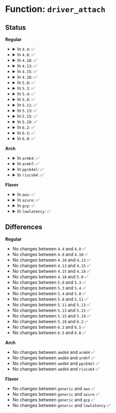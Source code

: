 # Function: <code>driver_attach</code>

## Status
<b>Regular</b>
<ul>
<li>
<details>
<summary>In <code>4.4</code>: ✅</summary>

```c
int driver_attach(struct device_driver *drv);
```

**Collision:** Unique Global

**Inline:** No

**Transformation:** False

**Instances:**

```
In drivers/base/dd.c (ffffffff8154b4b0)
Location: drivers/base/dd.c:659
Inline: False
Direct callers:
  - drivers/pci/pci-driver.c:pci_add_dynid
  - drivers/base/bus.c:driver_attach_async
  - drivers/base/bus.c:bus_add_driver
  - drivers/usb/core/driver.c:usb_store_new_id
  - drivers/input/serio/serio.c:serio_handle_event
```
**Symbols:**

```
ffffffff8154b4b0-ffffffff8154b4d0: driver_attach (STB_GLOBAL)
```
</details>
</li>
<li>
<details>
<summary>In <code>4.8</code>: ✅</summary>

```c
int driver_attach(struct device_driver *drv);
```

**Collision:** Unique Global

**Inline:** No

**Transformation:** False

**Instances:**

```
In drivers/base/dd.c (ffffffff8159d1a0)
Location: drivers/base/dd.c:749
Inline: False
Direct callers:
  - drivers/pci/pci-driver.c:pci_add_dynid
  - drivers/base/bus.c:bus_add_driver
  - drivers/base/bus.c:driver_attach_async
  - drivers/usb/core/driver.c:usb_store_new_id
  - drivers/input/serio/serio.c:serio_handle_event
```
**Symbols:**

```
ffffffff8159d1a0-ffffffff8159d1c0: driver_attach (STB_GLOBAL)
```
</details>
</li>
<li>
<details>
<summary>In <code>4.10</code>: ✅</summary>

```c
int driver_attach(struct device_driver *drv);
```

**Collision:** Unique Global

**Inline:** No

**Transformation:** False

**Instances:**

```
In drivers/base/dd.c (ffffffff815cb6e0)
Location: drivers/base/dd.c:773
Inline: False
Direct callers:
  - drivers/pci/pci-driver.c:pci_add_dynid
  - drivers/base/bus.c:bus_add_driver
  - drivers/base/bus.c:driver_attach_async
  - drivers/usb/core/driver.c:usb_store_new_id
  - drivers/input/serio/serio.c:serio_handle_event
```
**Symbols:**

```
ffffffff815cb6e0-ffffffff815cb700: driver_attach (STB_GLOBAL)
```
</details>
</li>
<li>
<details>
<summary>In <code>4.13</code>: ✅</summary>

```c
int driver_attach(struct device_driver *drv);
```

**Collision:** Unique Global

**Inline:** No

**Transformation:** False

**Instances:**

```
In drivers/base/dd.c (ffffffff815e02b0)
Location: drivers/base/dd.c:780
Inline: False
Direct callers:
  - drivers/pci/pci-driver.c:pci_add_dynid
  - drivers/base/bus.c:bus_add_driver
  - drivers/base/bus.c:driver_attach_async
  - drivers/usb/core/driver.c:usb_store_new_id
  - drivers/input/serio/serio.c:serio_handle_event
```
**Symbols:**

```
ffffffff815e02b0-ffffffff815e02d0: driver_attach (STB_GLOBAL)
```
</details>
</li>
<li>
<details>
<summary>In <code>4.15</code>: ✅</summary>

```c
int driver_attach(struct device_driver *drv);
```

**Collision:** Unique Global

**Inline:** No

**Transformation:** False

**Instances:**

```
In drivers/base/dd.c (ffffffff81647370)
Location: drivers/base/dd.c:817
Inline: False
Direct callers:
  - drivers/pci/pci-driver.c:pci_add_dynid
  - drivers/base/bus.c:bus_add_driver
  - drivers/base/bus.c:driver_attach_async
  - drivers/usb/core/driver.c:usb_store_new_id
  - drivers/input/serio/serio.c:serio_handle_event
```
**Symbols:**

```
ffffffff81647370-ffffffff81647390: driver_attach (STB_GLOBAL)
```
</details>
</li>
<li>
<details>
<summary>In <code>4.18</code>: ✅</summary>

```c
int driver_attach(struct device_driver *drv);
```

**Collision:** Unique Global

**Inline:** No

**Transformation:** False

**Instances:**

```
In drivers/base/dd.c (ffffffff81682860)
Location: drivers/base/dd.c:831
Inline: False
Direct callers:
  - drivers/pci/pci-driver.c:pci_add_dynid
  - drivers/char/agp/amd64-agp.c:agp_amd64_init
  - drivers/base/bus.c:bus_add_driver
  - drivers/base/bus.c:driver_attach_async
  - drivers/usb/core/driver.c:usb_store_new_id
  - drivers/input/serio/serio.c:serio_handle_event
```
**Symbols:**

```
ffffffff81682860-ffffffff81682880: driver_attach (STB_GLOBAL)
```
</details>
</li>
<li>
<details>
<summary>In <code>5.0</code>: ✅</summary>

```c
int driver_attach(struct device_driver *drv);
```

**Collision:** Unique Global

**Inline:** No

**Transformation:** False

**Instances:**

```
In drivers/base/dd.c (ffffffff816a23a0)
Location: drivers/base/dd.c:918
Inline: False
Direct callers:
  - drivers/pci/pci-driver.c:pci_add_dynid
  - drivers/char/agp/amd64-agp.c:agp_amd64_init
  - drivers/base/bus.c:bus_add_driver
  - drivers/base/bus.c:driver_attach_async
  - drivers/usb/core/driver.c:usb_store_new_id
  - drivers/input/serio/serio.c:serio_handle_event
```
**Symbols:**

```
ffffffff816a23a0-ffffffff816a23c0: driver_attach (STB_GLOBAL)
```
</details>
</li>
<li>
<details>
<summary>In <code>5.3</code>: ✅</summary>

```c
int driver_attach(struct device_driver *drv);
```

**Collision:** Unique Global

**Inline:** No

**Transformation:** False

**Instances:**

```
In drivers/base/dd.c (ffffffff816db0e0)
Location: drivers/base/dd.c:1074
Inline: False
Direct callers:
  - drivers/pci/pci-driver.c:pci_add_dynid
  - drivers/char/agp/amd64-agp.c:agp_amd64_init
  - drivers/base/bus.c:bus_add_driver
  - drivers/dax/bus.c:do_id_store
  - drivers/usb/core/driver.c:usb_store_new_id
  - drivers/input/serio/serio.c:serio_handle_event
```
**Symbols:**

```
ffffffff816db0e0-ffffffff816db100: driver_attach (STB_GLOBAL)
```
</details>
</li>
<li>
<details>
<summary>In <code>5.4</code>: ✅</summary>

```c
int driver_attach(struct device_driver *drv);
```

**Collision:** Unique Global

**Inline:** No

**Transformation:** False

**Instances:**

```
In drivers/base/dd.c (ffffffff816ff0b0)
Location: drivers/base/dd.c:1089
Inline: False
Direct callers:
  - drivers/pci/pci-driver.c:pci_add_dynid
  - drivers/char/agp/amd64-agp.c:agp_amd64_init
  - drivers/base/bus.c:bus_add_driver
  - drivers/dax/bus.c:do_id_store
  - drivers/usb/core/driver.c:usb_store_new_id
  - drivers/input/serio/serio.c:serio_handle_event
```
**Symbols:**

```
ffffffff816ff0b0-ffffffff816ff0d0: driver_attach (STB_GLOBAL)
```
</details>
</li>
<li>
<details>
<summary>In <code>5.8</code>: ✅</summary>

```c
int driver_attach(struct device_driver *drv);
```

**Collision:** Unique Global

**Inline:** No

**Transformation:** False

**Instances:**

```
In drivers/base/dd.c (ffffffff817b8cc0)
Location: drivers/base/dd.c:1063
Inline: False
Direct callers:
  - drivers/pci/pci-driver.c:pci_add_dynid
  - drivers/char/agp/amd64-agp.c:agp_amd64_init
  - drivers/base/bus.c:bus_add_driver
  - drivers/dax/bus.c:do_id_store
  - drivers/usb/core/driver.c:usb_store_new_id
  - drivers/input/serio/serio.c:serio_handle_event
```
**Symbols:**

```
ffffffff817b8cc0-ffffffff817b8ce0: driver_attach (STB_GLOBAL)
```
</details>
</li>
<li>
<details>
<summary>In <code>5.11</code>: ✅</summary>

```c
int driver_attach(struct device_driver *drv);
```

**Collision:** Unique Global

**Inline:** No

**Transformation:** False

**Instances:**

```
In drivers/base/dd.c (ffffffff817cda30)
Location: drivers/base/dd.c:1109
Inline: False
Direct callers:
  - drivers/pci/pci-driver.c:pci_add_dynid
  - drivers/char/agp/amd64-agp.c:agp_amd64_init
  - drivers/base/bus.c:bus_add_driver
  - drivers/dax/bus.c:do_id_store
  - drivers/usb/core/driver.c:usb_store_new_id
  - drivers/input/serio/serio.c:serio_handle_event
```
**Symbols:**

```
ffffffff817cda30-ffffffff817cda50: driver_attach (STB_GLOBAL)
```
</details>
</li>
<li>
<details>
<summary>In <code>5.13</code>: ✅</summary>

```c
int driver_attach(struct device_driver *drv);
```

**Collision:** Unique Global

**Inline:** No

**Transformation:** False

**Instances:**

```
In drivers/base/dd.c (ffffffff817b13b0)
Location: drivers/base/dd.c:1131
Inline: False
Direct callers:
  - drivers/pci/pci-driver.c:pci_add_dynid
  - drivers/char/agp/amd64-agp.c:agp_amd64_init
  - drivers/base/bus.c:bus_add_driver
  - drivers/dax/bus.c:do_id_store
  - drivers/usb/core/driver.c:usb_store_new_id
  - drivers/input/serio/serio.c:serio_handle_event
```
**Symbols:**

```
ffffffff817b13b0-ffffffff817b13d0: driver_attach (STB_GLOBAL)
```
</details>
</li>
<li>
<details>
<summary>In <code>5.15</code>: ✅</summary>

```c
int driver_attach(struct device_driver *drv);
```

**Collision:** Unique Global

**Inline:** No

**Transformation:** False

**Instances:**

```
In drivers/base/dd.c (ffffffff8183a5f0)
Location: drivers/base/dd.c:1158
Inline: False
Direct callers:
  - drivers/pci/pci-driver.c:pci_add_dynid
  - drivers/char/agp/amd64-agp.c:agp_amd64_init
  - drivers/base/bus.c:bus_add_driver
  - drivers/dax/bus.c:do_id_store
  - drivers/usb/core/driver.c:usb_store_new_id
  - drivers/input/serio/serio.c:serio_handle_event
```
**Symbols:**

```
ffffffff8183a5f0-ffffffff8183a610: driver_attach (STB_GLOBAL)
```
</details>
</li>
<li>
<details>
<summary>In <code>5.19</code>: ✅</summary>

```c
int driver_attach(struct device_driver *drv);
```

**Collision:** Unique Global

**Inline:** No

**Transformation:** False

**Instances:**

```
In drivers/base/dd.c (ffffffff8197cd50)
Location: drivers/base/dd.c:1181
Inline: False
Direct callers:
  - drivers/pci/pci-driver.c:pci_add_dynid
  - drivers/char/agp/amd64-agp.c:agp_amd64_init
  - drivers/base/bus.c:bus_add_driver
  - drivers/dax/bus.c:do_id_store
  - drivers/usb/core/driver.c:usb_store_new_id
  - drivers/input/serio/serio.c:serio_handle_event
```
**Symbols:**

```
ffffffff8197cd50-ffffffff8197cd7c: driver_attach (STB_GLOBAL)
```
</details>
</li>
<li>
<details>
<summary>In <code>6.2</code>: ✅</summary>

```c
int driver_attach(struct device_driver *drv);
```

**Collision:** Unique Global

**Inline:** No

**Transformation:** False

**Instances:**

```
In drivers/base/dd.c (ffffffff81ae9f80)
Location: drivers/base/dd.c:1209
Inline: False
Direct callers:
  - drivers/pci/pci-driver.c:pci_add_dynid
  - drivers/char/agp/amd64-agp.c:agp_amd64_init
  - drivers/base/bus.c:bus_add_driver
  - drivers/dax/bus.c:do_id_store
  - drivers/usb/core/driver.c:usb_store_new_id
  - drivers/input/serio/serio.c:serio_handle_event
```
**Symbols:**

```
ffffffff81ae9f80-ffffffff81ae9fac: driver_attach (STB_GLOBAL)
```
</details>
</li>
<li>
<details>
<summary>In <code>6.5</code>: ✅</summary>

```c
int driver_attach(struct device_driver *drv);
```

**Collision:** Unique Global

**Inline:** No

**Transformation:** False

**Instances:**

```
In drivers/base/dd.c (ffffffff81b38300)
Location: drivers/base/dd.c:1231
Inline: False
Direct callers:
  - drivers/pci/pci-driver.c:pci_add_dynid
  - drivers/char/agp/amd64-agp.c:agp_amd64_init
  - drivers/base/bus.c:bus_add_driver
  - drivers/dax/bus.c:do_id_store
  - drivers/usb/core/driver.c:usb_store_new_id
  - drivers/input/serio/serio.c:serio_handle_event
```
**Symbols:**

```
ffffffff81b38300-ffffffff81b3832c: driver_attach (STB_GLOBAL)
```
</details>
</li>
<li>
<details>
<summary>In <code>6.8</code>: ✅</summary>

```c
int driver_attach(struct device_driver *drv);
```

**Collision:** Unique Global

**Inline:** No

**Transformation:** False

**Instances:**

```
In drivers/base/dd.c (ffffffff81b8fda0)
Location: drivers/base/dd.c:1231
Inline: False
Direct callers:
  - drivers/pci/pci-driver.c:pci_add_dynid
  - drivers/char/agp/amd64-agp.c:agp_amd64_init
  - drivers/base/bus.c:bus_add_driver
  - drivers/dax/bus.c:do_id_store
  - drivers/usb/core/driver.c:usb_store_new_id
  - drivers/input/serio/serio.c:serio_handle_event
```
**Symbols:**

```
ffffffff81b8fda0-ffffffff81b8fdcc: driver_attach (STB_GLOBAL)
```
</details>
</li>
</ul>
<b>Arch</b>
<ul>
<li>
<details>
<summary>In <code>arm64</code>: ✅</summary>

```c
int driver_attach(struct device_driver *drv);
```

**Collision:** Unique Global

**Inline:** No

**Transformation:** False

**Instances:**

```
In drivers/base/dd.c (ffff8000108ea0e8)
Location: drivers/base/dd.c:1089
Inline: False
Direct callers:
  - drivers/pci/pci-driver.c:pci_add_dynid
  - drivers/base/bus.c:bus_add_driver
  - drivers/dax/bus.c:do_id_store
  - drivers/usb/core/driver.c:usb_store_new_id
  - drivers/input/serio/serio.c:serio_handle_event
```
**Symbols:**

```
ffff8000108ea0e8-ffff8000108ea124: driver_attach (STB_GLOBAL)
```
</details>
</li>
<li>
<details>
<summary>In <code>armhf</code>: ✅</summary>

```c
int driver_attach(struct device_driver *drv);
```

**Collision:** Unique Global

**Inline:** No

**Transformation:** False

**Instances:**

```
In drivers/base/dd.c (c09d8128)
Location: drivers/base/dd.c:1089
Inline: False
Direct callers:
  - drivers/pci/pci-driver.c:pci_add_dynid
  - drivers/base/bus.c:bus_add_driver
  - drivers/dax/bus.c:do_id_store
  - drivers/usb/core/driver.c:usb_store_new_id
  - drivers/input/serio/serio.c:serio_handle_event
```
**Symbols:**

```
c09d8128-c09d8158: driver_attach (STB_GLOBAL)
```
</details>
</li>
<li>
<details>
<summary>In <code>ppc64el</code>: ✅</summary>

```c
int driver_attach(struct device_driver *drv);
```

**Collision:** Unique Global

**Inline:** No

**Transformation:** False

**Instances:**

```
In drivers/base/dd.c (c0000000009810b0)
Location: drivers/base/dd.c:1089
Inline: False
Direct callers:
  - drivers/pci/pci-driver.c:pci_add_dynid
  - drivers/base/bus.c:bus_add_driver
  - drivers/dax/bus.c:do_id_store
  - drivers/usb/core/driver.c:usb_store_new_id
  - drivers/input/serio/serio.c:serio_handle_event
```
**Symbols:**

```
c0000000009810b0-c0000000009810f8: driver_attach (STB_GLOBAL)
```
</details>
</li>
<li>
<details>
<summary>In <code>riscv64</code>: ✅</summary>

```c
int driver_attach(struct device_driver *drv);
```

**Collision:** Unique Global

**Inline:** No

**Transformation:** False

**Instances:**

```
In drivers/base/dd.c (ffffffe00057df82)
Location: drivers/base/dd.c:1089
Inline: False
Direct callers:
  - drivers/pci/pci-driver.c:pci_add_dynid
  - drivers/base/bus.c:bus_add_driver
  - drivers/dax/bus.c:do_id_store
  - drivers/usb/core/driver.c:usb_store_new_id
  - drivers/input/serio/serio.c:serio_handle_event
```
**Symbols:**

```
ffffffe00057df82-ffffffe00057dfb8: driver_attach (STB_GLOBAL)
```
</details>
</li>
</ul>
<b>Flavor</b>
<ul>
<li>
<details>
<summary>In <code>aws</code>: ✅</summary>

```c
int driver_attach(struct device_driver *drv);
```

**Collision:** Unique Global

**Inline:** No

**Transformation:** False

**Instances:**

```
In drivers/base/dd.c (ffffffff816c48a0)
Location: drivers/base/dd.c:1089
Inline: False
Direct callers:
  - drivers/pci/pci-driver.c:pci_add_dynid
  - drivers/char/agp/amd64-agp.c:agp_amd64_init
  - drivers/base/bus.c:bus_add_driver
  - drivers/dax/bus.c:do_id_store
  - drivers/usb/core/driver.c:usb_store_new_id
  - drivers/input/serio/serio.c:serio_handle_event
```
**Symbols:**

```
ffffffff816c48a0-ffffffff816c48c0: driver_attach (STB_GLOBAL)
```
</details>
</li>
<li>
<details>
<summary>In <code>azure</code>: ✅</summary>

```c
int driver_attach(struct device_driver *drv);
```

**Collision:** Unique Global

**Inline:** No

**Transformation:** False

**Instances:**

```
In drivers/base/dd.c (ffffffff8169fb20)
Location: drivers/base/dd.c:1089
Inline: False
Direct callers:
  - drivers/pci/pci-driver.c:pci_add_dynid
  - drivers/char/agp/amd64-agp.c:agp_amd64_init
  - drivers/base/bus.c:bus_add_driver
  - drivers/dax/bus.c:do_id_store
  - drivers/usb/core/driver.c:usb_store_new_id
  - drivers/input/serio/serio.c:serio_handle_event
  - drivers/hv/vmbus_drv.c:new_id_store
```
**Symbols:**

```
ffffffff8169fb20-ffffffff8169fb40: driver_attach (STB_GLOBAL)
```
</details>
</li>
<li>
<details>
<summary>In <code>gcp</code>: ✅</summary>

```c
int driver_attach(struct device_driver *drv);
```

**Collision:** Unique Global

**Inline:** No

**Transformation:** False

**Instances:**

```
In drivers/base/dd.c (ffffffff816f2d70)
Location: drivers/base/dd.c:1089
Inline: False
Direct callers:
  - drivers/pci/pci-driver.c:pci_add_dynid
  - drivers/char/agp/amd64-agp.c:agp_amd64_init
  - drivers/base/bus.c:bus_add_driver
  - drivers/dax/bus.c:do_id_store
  - drivers/usb/core/driver.c:usb_store_new_id
  - drivers/input/serio/serio.c:serio_handle_event
```
**Symbols:**

```
ffffffff816f2d70-ffffffff816f2d90: driver_attach (STB_GLOBAL)
```
</details>
</li>
<li>
<details>
<summary>In <code>lowlatency</code>: ✅</summary>

```c
int driver_attach(struct device_driver *drv);
```

**Collision:** Unique Global

**Inline:** No

**Transformation:** False

**Instances:**

```
In drivers/base/dd.c (ffffffff8170d5a0)
Location: drivers/base/dd.c:1089
Inline: False
Direct callers:
  - drivers/pci/pci-driver.c:pci_add_dynid
  - drivers/char/agp/amd64-agp.c:agp_amd64_init
  - drivers/base/bus.c:bus_add_driver
  - drivers/dax/bus.c:do_id_store
  - drivers/usb/core/driver.c:usb_store_new_id
  - drivers/input/serio/serio.c:serio_handle_event
```
**Symbols:**

```
ffffffff8170d5a0-ffffffff8170d5c0: driver_attach (STB_GLOBAL)
```
</details>
</li>
</ul>

## Differences
<b>Regular</b>
<ul>
<li>
No changes between <code>4.4</code> and <code>4.8</code> ✅
</li>
<li>
No changes between <code>4.8</code> and <code>4.10</code> ✅
</li>
<li>
No changes between <code>4.10</code> and <code>4.13</code> ✅
</li>
<li>
No changes between <code>4.13</code> and <code>4.15</code> ✅
</li>
<li>
No changes between <code>4.15</code> and <code>4.18</code> ✅
</li>
<li>
No changes between <code>4.18</code> and <code>5.0</code> ✅
</li>
<li>
No changes between <code>5.0</code> and <code>5.3</code> ✅
</li>
<li>
No changes between <code>5.3</code> and <code>5.4</code> ✅
</li>
<li>
No changes between <code>5.4</code> and <code>5.8</code> ✅
</li>
<li>
No changes between <code>5.8</code> and <code>5.11</code> ✅
</li>
<li>
No changes between <code>5.11</code> and <code>5.13</code> ✅
</li>
<li>
No changes between <code>5.13</code> and <code>5.15</code> ✅
</li>
<li>
No changes between <code>5.15</code> and <code>5.19</code> ✅
</li>
<li>
No changes between <code>5.19</code> and <code>6.2</code> ✅
</li>
<li>
No changes between <code>6.2</code> and <code>6.5</code> ✅
</li>
<li>
No changes between <code>6.5</code> and <code>6.8</code> ✅
</li>
</ul>
<b>Arch</b>
<ul>
<li>
No changes between <code>amd64</code> and <code>arm64</code> ✅
</li>
<li>
No changes between <code>amd64</code> and <code>armhf</code> ✅
</li>
<li>
No changes between <code>amd64</code> and <code>ppc64el</code> ✅
</li>
<li>
No changes between <code>amd64</code> and <code>riscv64</code> ✅
</li>
</ul>
<b>Flavor</b>
<ul>
<li>
No changes between <code>generic</code> and <code>aws</code> ✅
</li>
<li>
No changes between <code>generic</code> and <code>azure</code> ✅
</li>
<li>
No changes between <code>generic</code> and <code>gcp</code> ✅
</li>
<li>
No changes between <code>generic</code> and <code>lowlatency</code> ✅
</li>
</ul>
